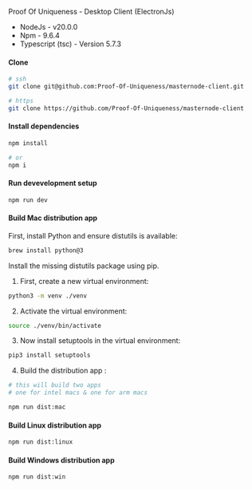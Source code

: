 Proof Of Uniqueness - Desktop Client (ElectronJs)

- NodeJs - v20.0.0
- Npm - 9.6.4
- Typescript (tsc) - Version 5.7.3

#### Clone

```bash
# ssh
git clone git@github.com:Proof-Of-Uniqueness/masternode-client.git

# https
git clone https://github.com/Proof-Of-Uniqueness/masternode-client
```

#### Install dependencies

```bash
npm install

# or
npm i
```

#### Run devevelopment setup

```bash
npm run dev
```

#### Build Mac distribution app

First, install Python and ensure distutils is available:

```bash
brew install python@3
```

Install the missing distutils package using pip.

1. First, create a new virtual environment:

```bash
python3 -m venv ./venv
```

2. Activate the virtual environment:

```bash
source ./venv/bin/activate
```

3. Now install setuptools in the virtual environment:

```bash
pip3 install setuptools
```

4. Build the distribution app :

```bash
# this will build two apps
# one for intel macs & one for arm macs

npm run dist:mac
```

#### Build Linux distribution app

```bash
npm run dist:linux
```

#### Build Windows distribution app

```bash
npm run dist:win
```
